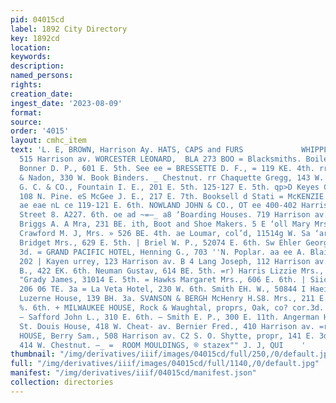 ```yaml
---
pid: 04015cd
label: 1892 City Directory
key: 1892cd
location: 
keywords: 
description: 
named_persons: 
rights: 
creation_date: 
ingest_date: '2023-08-09'
format: 
source: 
order: '4015'
layout: cmhc_item
text: 'L. E, BROWN, Harrison Ay. HATS, CAPS and FURS             WHIPPLE C. H. S.,
  515 Harrison av. WORCESTER LEONARD,  BLA 273 BOO = Blacksmiths. Boiler Makers. a
  Bonner D. P., 601 E. 5th. See ee = BRESSETTE D. F., = 119 KE. 4th. rr Chamberlain
  & Nadon, 330 W. Book Binders. _ Chestnut. rr Chaquette Gregg, 143 W. Elm.| DAVIS
  G. C. & CO., Fountain I. E., 201 E. 5th. 125-127 E. 5th. qp>D Keyes Charles H.,
  108 N. Pine. eS McGee J. E., 217 E. 7th. Booksell d Stati = McKENZIE ROBERT &.,
  ae eae nL ce 119-121 E. 6th. NOWLAND JOHN & CO., OT ee 400-402 Harrison av. Cc.
  Street 8. A227. 6th. oe ad ~=—_ a8 ‘Boarding Houses. 719 Harrison av. Brg So - ord
  Briggs A. A Mra, 231 BE. ith, Boot and Shoe Makers. 5 E ‘oll Mary Mrs. . 6th. a
  Crawford M. J, Mrs. » 526 BE. 4th. ae Loumar, col’d, 11514g W. Sa ‘arrel, ae Gildea
  Bridget Mrs., 629 E. 5th. | Briel W. P., 52074 E. 6th. Sw Ehler George E., 106 E.
  3d. = GRAND PACIFIC HOTEL, Henning G., 703 ''N. Poplar. aa ee A. Blaisdell, propr,
  202 | Kayen urrey, 123 Harrison av. B 4 Lang Joseph, 112 Harrison av. Hancock A.
  B., 422 EK. 6th. Neuman Gustav, 614 BE. 5th. =r) Harris Lizzie Mrs., 415 E. 6th.
  "Grady James, 31014 E. 5th. = Hawks Margaret Mrs., 606 E. 6th. | Siicott- Howard,
  206 06 TE. 3a = La Veta Hotel, 230 W. 6th. Smith EH. W., 50844 I Haeigon a. | =&>
  Luzerne House, 139 BH. 3a. SVANSON & BERGH McHenry H.S8. Mrs., 211 E. 6th.| 999
  %. 6th. + MILWAUKEE HOUSE, Rock & Waughtal, proprs, Oak, co? cor.3d. Boots and Shoes.
  — Safford John L., 310 E. 6th. — Smith E. P., 300 E. 11th. Angerman Henry, 420 Harrison
  St. Douis House, 418 W. Cheat- av. Bernier Fred., 410 Harrison av. =r J -whSEmgrow
  HOUSE, Berry Sam., 508 Harrison av. C2 S. O. Shytte, propr, 141 E. 3d.| Bogh Samuel,
  414 W. Chestnut. —_ =  ROOM MOULDINGS, ® stazex"" J. J, QUI    '
thumbnail: "/img/derivatives/iiif/images/04015cd/full/250,/0/default.jpg"
full: "/img/derivatives/iiif/images/04015cd/full/1140,/0/default.jpg"
manifest: "/img/derivatives/iiif/04015cd/manifest.json"
collection: directories
---
```

